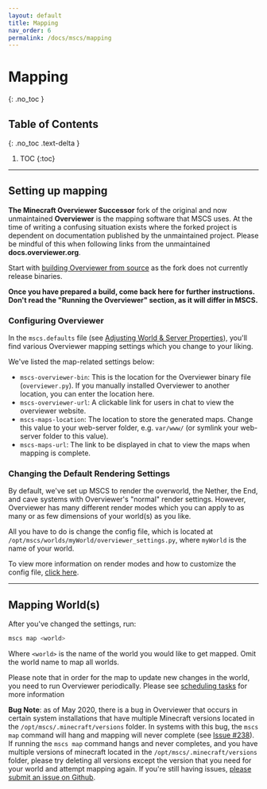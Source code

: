 ```yaml
---
layout: default
title: Mapping
nav_order: 6
permalink: /docs/mscs/mapping
---
```


# Mapping
{: .no_toc }

## Table of Contents
{: .no_toc .text-delta }

1. TOC
{:toc}

---

## Setting up mapping

__The Minecraft Overviewer Successor__ fork of the original and now unmaintained __Overviewer__ is the mapping software that MSCS uses. At the time of writing a confusing situation exists where the forked project is dependent on documentation published by the unmaintained project. Please be mindful of this when following links from the unmaintained __docs.overviewer.org__.

Start with [building Overviewer from source][building] as the fork does not currently release binaries.

__Once you have prepared a build, come back here for further instructions. Don't read the "Running the Overviewer"
section, as it will differ in MSCS.__

### Configuring Overviewer

In the `mscs.defaults` file (see [Adjusting World & Server Properties](adjusting-world-server-properties)), you'll find
various Overviewer mapping settings which you change to your liking.

We've listed the map-related settings below:

- `mscs-overviewer-bin`: This is the location for the Overviewer binary file (`overviewer.py`).
  If you manually installed Overviewer to another location, you can enter the location here.
- `mscs-overviewer-url`: A clickable link for users in chat to view the overviewer website.
- `mscs-maps-location`: The location to store the generated maps. Change this value
   to your web-server folder, e.g. `var/www/` (or symlink your web-server folder to this value).
- `mscs-maps-url`: The link to be displayed in chat to view the maps when mapping is complete.

### Changing the Default Rendering Settings

By default, we've set up MSCS to render the overworld, the Nether, the End, and cave systems with Overviewer's "normal"
render settings. However, Overviewer has many different render modes which you can apply to as many or as few dimensions
of your world(s) as you like.

All you have to do is change the config file, which is located at `/opt/mscs/worlds/myWorld/overviewer_settings.py`,
where `myWorld` is the name of your world.

To view more information on render modes and how to customize the config file, [click here][config].

---

## Mapping World(s)

After you've changed the settings, run:

```bash
mscs map <world>
```

Where `<world>` is the name of the world you would like to get mapped. Omit the world name to map all worlds.

Please note that in order for the map to update new changes in the world, you need to run Overviewer periodically.
Please see [scheduling tasks](scheduling-tasks) for more information

**Bug Note**: as of May 2020, there is a bug in Overviewer that occurs in certain system installations that have
multiple Minecraft versions located in the `/opt/mscs/.minecraft/versions` folder. In systems with this bug, the
`mscs map` command will hang and mapping will never complete (see [Issue #238][map_issue]).
If running the `mscs map` command hangs and never completes, and you have multiple versions of minecraft located in the
`/opt/mscs/.minecraft/versions` folder, please try deleting all versions except the version that you need for your world
and attempt mapping again. If you're still having issues, [please submit an issue on Github][mscs_issues].

[download]: https://github.com/GregoryAM-SP/The-Minecraft-Overviewer/releases
[building]: http://docs.overviewer.org/en/latest/building/
[config]: http://docs.overviewer.org/en/latest/config/
[map_issue]: https://github.com/MinecraftServerControl/mscs/issues/238
[mscs_issues]: https://github.com/MinecraftServerControl/mscs/issues/
